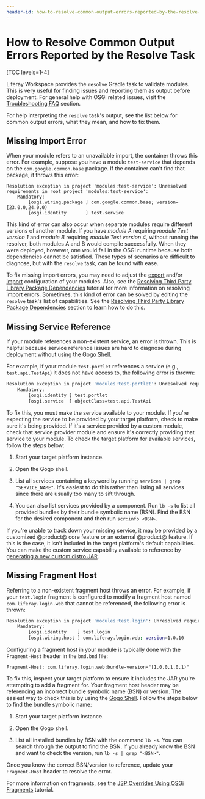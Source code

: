 ```yaml
---
header-id: how-to-resolve-common-output-errors-reported-by-the-resolve-task
---
```


# How to Resolve Common Output Errors Reported by the Resolve Task

[TOC levels=1-4]

Liferay Workspace provides the `resolve` Gradle task to validate modules. This
is very useful for finding issues and reporting them as output before
deployment. For general help with OSGi related issues, visit the
[Troubleshooting FAQ](/docs/7-2/reference/-/knowledge_base/reference/troubleshooting)
section.

For help interpreting the `resolve` task's output, see the list below for common
output errors, what they mean, and how to fix them.

## Missing Import Error

When your module refers to an unavailable import, the container throws this
error. For example, suppose you have a module `test-service` that depends on
the `com.google.common.base` package. If the container can't find that package,
it throws this error:

    Resolution exception in project 'modules:test-service': Unresolved requirements in root project 'modules:test-service':
        Mandatory:
            [osgi.wiring.package ] com.google.common.base; version=[23.0.0,24.0.0)
            [osgi.identity       ] test.service

This kind of error can also occur when separate modules require different
versions of another module. If you have *module A* requiring *module Test
version 1* and *module B* requiring *module Test version 4*, without running
the resolver, both modules A and B would compile successfully. When they
were deployed, however, one would fail in the OSGi runtime because both
dependencies cannot be satisfied. These types of scenarios are difficult to
diagnose, but with the `resolve` task, can be found with ease.

To fix missing import errors, you may need to adjust the
[export](/docs/7-2/reference/-/knowledge_base/reference/exporting-packages) and/or
[import](/docs/7-2/reference/-/knowledge_base/reference/importing-packages)
configuration of your modules. Also, see the
[Resolving Third Party Library Package Dependencies](/docs/7-2/reference/-/knowledge_base/reference/adding-third-party-libraries-to-a-module)
tutorial for more information on resolving import errors. Sometimes, this kind
of error can be solved by editing the `resolve` task's list of capabilities. See
the
[Resolving Third Party Library Package Dependencies](/docs/7-2/reference/-/knowledge_base/reference/adding-third-party-libraries-to-a-module)
section to learn how to do this.

## Missing Service Reference

If your module references a non-existent service, an error is thrown.
This is helpful because service reference issues are hard to diagnose during
deployment without using the
[Gogo Shell](/docs/7-2/reference/-/knowledge_base/reference/using-the-felix-gogo-shell).

For example, if your module `test-portlet` references a service (e.g.,
`test.api.TestApi`) it does not have access to, the following error is thrown:

```bash
Resolution exception in project 'modules:test-portlet': Unresolved requirements in project 'modules:test-portlet':
    Mandatory:
        [osgi.identity ] test.portlet
        [osgi.service  ] objectClass=test.api.TestApi
```

To fix this, you must make the service available to your module. If you're
expecting the service to be provided by your target platform, check to make sure
it's being provided. If it's a service provided by a custom module, check that
service provider module and ensure it's correctly providing that service to
your module. To check the target platform for available services, follow the
steps below:

1.  Start your target platform instance.

2.  Open the Gogo shell.

3.  List all services containing a keyword by running `services | grep
    "SERVICE_NAME"`. It's easiest to do this rather than listing all services
    since there are usually too many to sift through.

4.  You can also list services provided by a component. Run `lb -s` to list all
    provided bundles by their bundle symbolic name (BSN). Find the BSN for the
    desired component and then run `scr:info <BSN>`.

If you're unable to track down your missing service, it may be provided by a
customized @product@ core feature or an external @product@ feature. If this is
the case, it isn't included in the target platform's default capabilities. You
can make the custom service capability available to reference by
[generating a new custom distro JAR](/docs/7-2/reference/-/knowledge_base/reference/depending-on-a-customized-distribution-of-product).

## Missing Fragment Host

Referring to a non-existent fragment host throws an error. For example, if your
`test.login` fragment is configured to modify a fragment host named
`com.liferay.login.web` that cannot be referenced, the following error is
thrown:

```bash
Resolution exception in project 'modules:test.login': Unresolved requirements in project 'modules:test-login':
    Mandatory:
        [osgi.identity    ] test.login
        [osgi.wiring.host ] com.liferay.login.web; version=1.0.10
```

Configuring a fragment host in your module is typically done with the
`Fragment-Host` header in the `bnd.bnd` file:

```properties
Fragment-Host: com.liferay.login.web;bundle-version="[1.0.0,1.0.1)"
```

To fix this, inspect your target platform to ensure it includes the JAR you're
attempting to add a fragment for. Your fragment host header may be referencing
an incorrect bundle symbolic name (BSN) or version. The easiest way to check
this is by using the
[Gogo Shell](/docs/7-2/reference/-/knowledge_base/reference/using-the-felix-gogo-shell).
Follow the steps below to find the bundle symbolic name:

1.  Start your target platform instance.

2.  Open the Gogo shell.

3.  List all installed bundles by BSN with the command `lb -s`. You can search
    through the output to find the BSN. If you already know the BSN and want to
    check the version, run `lb -s | grep "<BSN>"`.

Once you know the correct BSN/version to reference, update your `Fragment-Host`
header to resolve the error.

For more information on fragments, see the
[JSP Overrides Using OSGi Fragments](/docs/7-2/customization/-/knowledge_base/customization/overriding-a-modules-jsps)
tutorial.
